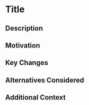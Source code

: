 # Title
<!-- Please provide a short, descriptive title for your enhancement request. -->

## Description
<!-- Describe the enhancement you are proposing in detail. What is the purpose of this enhancement, and how will it improve the project? -->

## Motivation
<!-- Explain why this enhancement is important. What problem does it solve or what benefit does it provide? -->

## Key Changes
<!-- List the specific changes you would like to see. If possible, outline how you envision these changes being implemented. -->

## Alternatives Considered
<!-- Have you considered other solutions or alternatives? If so, please describe them. -->

## Additional Context
<!-- Add any other context or information that may help in understanding the enhancement request, such as screenshots, links to relevant discussions, or examples. -->
